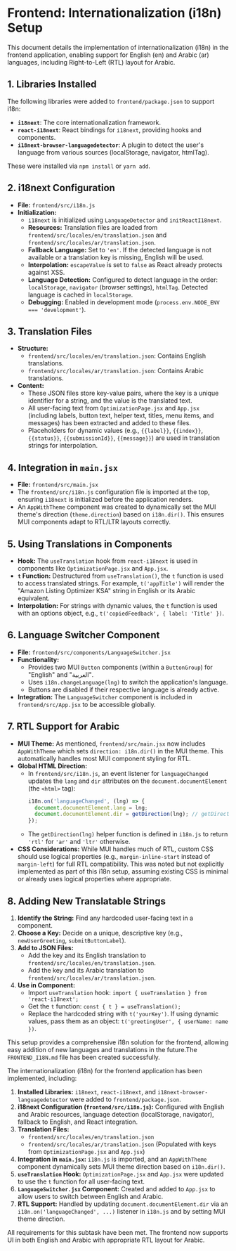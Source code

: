 # Frontend: Internationalization (i18n) Setup

This document details the implementation of internationalization (i18n) in the frontend application, enabling support for English (en) and Arabic (ar) languages, including Right-to-Left (RTL) layout for Arabic.

## 1. Libraries Installed

The following libraries were added to `frontend/package.json` to support i18n:

*   **`i18next`**: The core internationalization framework.
*   **`react-i18next`**: React bindings for `i18next`, providing hooks and components.
*   **`i18next-browser-languagedetector`**: A plugin to detect the user's language from various sources (localStorage, navigator, htmlTag).

These were installed via `npm install` or `yarn add`.

## 2. i18next Configuration

*   **File:** `frontend/src/i18n.js`
*   **Initialization:**
    *   `i18next` is initialized using `LanguageDetector` and `initReactI18next`.
    *   **Resources:** Translation files are loaded from `frontend/src/locales/en/translation.json` and `frontend/src/locales/ar/translation.json`.
    *   **Fallback Language:** Set to `'en'`. If the detected language is not available or a translation key is missing, English will be used.
    *   **Interpolation:** `escapeValue` is set to `false` as React already protects against XSS.
    *   **Language Detection:** Configured to detect language in the order: `localStorage`, `navigator` (browser settings), `htmlTag`. Detected language is cached in `localStorage`.
    *   **Debugging:** Enabled in development mode (`process.env.NODE_ENV === 'development'`).

## 3. Translation Files

*   **Structure:**
    *   `frontend/src/locales/en/translation.json`: Contains English translations.
    *   `frontend/src/locales/ar/translation.json`: Contains Arabic translations.
*   **Content:**
    *   These JSON files store key-value pairs, where the key is a unique identifier for a string, and the value is the translated text.
    *   All user-facing text from `OptimizationPage.jsx` and `App.jsx` (including labels, button text, helper text, titles, menu items, and messages) has been extracted and added to these files.
    *   Placeholders for dynamic values (e.g., `{{label}}`, `{{index}}`, `{{status}}`, `{{submissionId}}`, `{{message}}`) are used in translation strings for interpolation.

## 4. Integration in `main.jsx`

*   **File:** `frontend/src/main.jsx`
*   The `frontend/src/i18n.js` configuration file is imported at the top, ensuring `i18next` is initialized before the application renders.
*   An `AppWithTheme` component was created to dynamically set the MUI theme's direction (`theme.direction`) based on `i18n.dir()`. This ensures MUI components adapt to RTL/LTR layouts correctly.

## 5. Using Translations in Components

*   **Hook:** The `useTranslation` hook from `react-i18next` is used in components like `OptimizationPage.jsx` and `App.jsx`.
*   **`t` Function:** Destructured from `useTranslation()`, the `t` function is used to access translated strings. For example, `t('appTitle')` will render the "Amazon Listing Optimizer KSA" string in English or its Arabic equivalent.
*   **Interpolation:** For strings with dynamic values, the `t` function is used with an options object, e.g., `t('copiedFeedback', { label: 'Title' })`.

## 6. Language Switcher Component

*   **File:** `frontend/src/components/LanguageSwitcher.jsx`
*   **Functionality:**
    *   Provides two MUI `Button` components (within a `ButtonGroup`) for "English" and "العربية".
    *   Uses `i18n.changeLanguage(lng)` to switch the application's language.
    *   Buttons are disabled if their respective language is already active.
*   **Integration:** The `LanguageSwitcher` component is included in `frontend/src/App.jsx` to be accessible globally.

## 7. RTL Support for Arabic

*   **MUI Theme:** As mentioned, `frontend/src/main.jsx` now includes `AppWithTheme` which sets `direction: i18n.dir()` in the MUI theme. This automatically handles most MUI component styling for RTL.
*   **Global HTML Direction:**
    *   In `frontend/src/i18n.js`, an event listener for `languageChanged` updates the `lang` and `dir` attributes on the `document.documentElement` (the `<html>` tag):
        ```javascript
        i18n.on('languageChanged', (lng) => {
          document.documentElement.lang = lng;
          document.documentElement.dir = getDirection(lng); // getDirection returns 'rtl' for 'ar'
        });
        ```
    *   The `getDirection(lng)` helper function is defined in `i18n.js` to return `'rtl'` for `'ar'` and `'ltr'` otherwise.
*   **CSS Considerations:** While MUI handles much of RTL, custom CSS should use logical properties (e.g., `margin-inline-start` instead of `margin-left`) for full RTL compatibility. This was noted but not explicitly implemented as part of this i18n setup, assuming existing CSS is minimal or already uses logical properties where appropriate.

## 8. Adding New Translatable Strings

1.  **Identify the String:** Find any hardcoded user-facing text in a component.
2.  **Choose a Key:** Decide on a unique, descriptive key (e.g., `newUserGreeting`, `submitButtonLabel`).
3.  **Add to JSON Files:**
    *   Add the key and its English translation to `frontend/src/locales/en/translation.json`.
    *   Add the key and its Arabic translation to `frontend/src/locales/ar/translation.json`.
4.  **Use in Component:**
    *   Import `useTranslation` hook: `import { useTranslation } from 'react-i18next';`
    *   Get the `t` function: `const { t } = useTranslation();`
    *   Replace the hardcoded string with `t('yourKey')`. If using dynamic values, pass them as an object: `t('greetingUser', { userName: name })`.

This setup provides a comprehensive i18n solution for the frontend, allowing easy addition of new languages and translations in the future.The `FRONTEND_I18N.md` file has been created successfully.

The internationalization (i18n) for the frontend application has been implemented, including:
1.  **Installed Libraries:** `i18next`, `react-i18next`, and `i18next-browser-languagedetector` were added to `frontend/package.json`.
2.  **i18next Configuration (`frontend/src/i18n.js`):** Configured with English and Arabic resources, language detection (localStorage, navigator), fallback to English, and React integration.
3.  **Translation Files:**
    *   `frontend/src/locales/en/translation.json`
    *   `frontend/src/locales/ar/translation.json` (Populated with keys from `OptimizationPage.jsx` and `App.jsx`)
4.  **Integration in `main.jsx`:** `i18n.js` is imported, and an `AppWithTheme` component dynamically sets MUI theme direction based on `i18n.dir()`.
5.  **`useTranslation` Hook:** `OptimizationPage.jsx` and `App.jsx` were updated to use the `t` function for all user-facing text.
6.  **`LanguageSwitcher.jsx` Component:** Created and added to `App.jsx` to allow users to switch between English and Arabic.
7.  **RTL Support:** Handled by updating `document.documentElement.dir` via an `i18n.on('languageChanged', ...)` listener in `i18n.js` and by setting MUI theme direction.

All requirements for this subtask have been met. The frontend now supports UI in both English and Arabic with appropriate RTL layout for Arabic.
